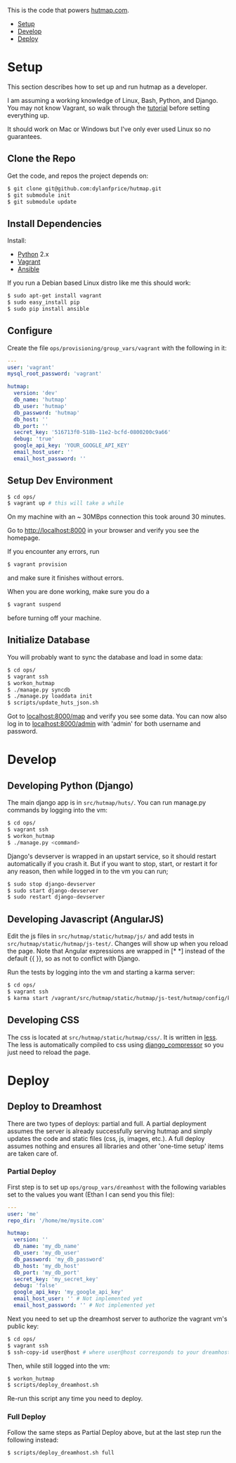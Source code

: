 This is the code that powers [hutmap.com](http://www.hutmap.com).

- [Setup](#setup)
- [Develop](#develop)
- [Deploy](#deploy)

# Setup #

This section describes how to set up and run hutmap as a developer.

I am assuming a working knowledge of Linux, Bash, Python, and Django. You may
not know Vagrant, so walk through the
[tutorial](http://docs.vagrantup.com/v2/getting-started/) before setting
everything up.

It should work on Mac or Windows but I've only ever used Linux so no guarantees.

## Clone the Repo ##

Get the code, and repos the project depends on:

```bash
$ git clone git@github.com:dylanfprice/hutmap.git
$ git submodule init
$ git submodule update
```

## Install Dependencies ##

Install:
- [Python](http://www.python.org) 2.x
- [Vagrant](http://docs.vagrantup.com/v2/installation/)
- [Ansible](http://www.ansibleworks.com/docs/gettingstarted.html)

If you run a Debian based Linux distro like me this should work:
```bash
$ sudo apt-get install vagrant
$ sudo easy_install pip
$ sudo pip install ansible
```

## Configure ##

Create the file `ops/provisioning/group_vars/vagrant` with the following in it:
```yaml
---
user: 'vagrant'
mysql_root_password: 'vagrant'

hutmap:
  version: 'dev'
  db_name: 'hutmap' 
  db_user: 'hutmap'
  db_password: 'hutmap'
  db_host: ''
  db_port: ''
  secret_key: '516713f0-518b-11e2-bcfd-0800200c9a66'
  debug: 'true'
  google_api_key: 'YOUR_GOOGLE_API_KEY'
  email_host_user: ''
  email_host_password: ''
```
  
## Setup Dev Environment ##

```bash
$ cd ops/
$ vagrant up # this will take a while
```
On my machine with an ~ 30MBps connection this took around 30 minutes.

Go to <http://localhost:8000> in your browser and verify you see the homepage.

If you encounter any errors, run
```bash
$ vagrant provision
```
and make sure it finishes without errors.

When you are done working, make sure you do a 
```bash
$ vagrant suspend
```
before turning off your machine.

## Initialize Database ##

You will probably want to sync the database and load in some data:
```bash
$ cd ops/
$ vagrant ssh
$ workon_hutmap
$ ./manage.py syncdb
$ ./manage.py loaddata init
$ scripts/update_huts_json.sh
```
Got to <localhost:8000/map> and verify you see some data.
You can now also log in to <localhost:8000/admin> with 'admin' for both username and password.

# Develop #

## Developing Python (Django) ##

The main django app is in `src/hutmap/huts/`. You can run manage.py commands by logging into the vm:
```bash
$ cd ops/
$ vagrant ssh
$ workon_hutmap
$ ./manage.py <command>
```

Django's devserver is wrapped in an upstart service, so it should restart
automatically if you crash it. But if you want to stop, start, or restart it
for any reason, then while logged in to the vm you can run; 
```bash
$ sudo stop django-devserver
$ sudo start django-devserver
$ sudo restart django-devserver
```

## Developing Javascript (AngularJS) ##

Edit the js files in `src/hutmap/static/hutmap/js/` and add tests in
`src/hutmap/static/hutmap/js-test/`. Changes will show up when you reload the
page. Note that Angular expressions are wrapped in [* *] instead of the default
{{ }}, so as not to conflict with Django.

Run the tests by logging into the vm and starting a karma server:
```bash
$ cd ops/
$ vagrant ssh
$ karma start /vagrant/src/hutmap/static/hutmap/js-test/hutmap/config/karma.conf.js
```

## Developing CSS ##

The css is located at `src/hutmap/static/hutmap/css/`. It is written in
[less](http://lesscss.org/). The less is automatically compiled to css using
[django_compressor](http://django-compressor.readthedocs.org/en/latest/) so you
just need to reload the page.


# Deploy #

## Deploy to Dreamhost ##
There are two types of deploys: partial and full. A partial deployment assumes
the server is already successfully serving hutmap and simply updates the code
and static files (css, js, images, etc.). A full deploy assumes nothing and
ensures all libraries and other 'one-time setup' items are taken care of.

### Partial Deploy ###

First step is to set up `ops/group_vars/dreamhost` with the following variables
set to the values you want (Ethan I can send you this file):

```yaml
---
user: 'me'
repo_dir: '/home/me/mysite.com'

hutmap:
  version: ''
  db_name: 'my_db_name' 
  db_user: 'my_db_user'
  db_password: 'my_db_password'
  db_host: 'my_db_host'
  db_port: 'my_db_port'
  secret_key: 'my_secret_key'
  debug: 'false'
  google_api_key: 'my_google_api_key'
  email_host_user: '' # Not implemented yet
  email_host_password: '' # Not implemented yet
```

Next you need to set up the dreamhost server to authorize the vagrant vm's public key:

```bash
$ cd ops/
$ vagrant ssh
$ ssh-copy-id user@host # where user@host corresponds to your dreamhost account
```

Then, while still logged into the vm:
```bash
$ workon_hutmap
$ scripts/deploy_dreamhost.sh
```

Re-run this script any time you need to deploy. 

### Full Deploy ###
Follow the same steps as Partial Deploy above, but at the last step run the following instead:
```bash
$ scripts/deploy_dreamhost.sh full
```

